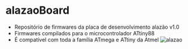 # alazaoBoard
* Repositório de firmwares da placa de desenvolvimento alazão v1.0 
* Firmwares compilados para o microcontrolador ATtiny88
* É compatível com toda a família ATmega e ATtiny da Atmel
![alazao](https://user-images.githubusercontent.com/28786848/73093908-49bc3180-3ebe-11ea-82ab-bdfcf0d11c42.jpg)
